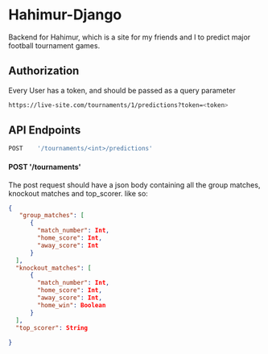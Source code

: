 # Hahimur-Django
Backend for Hahimur, which is a site for my friends and I to predict
major football tournament games.

## Authorization
Every User has a token, and should be passed as a query parameter
```bash
https://live-site.com/tournaments/1/predictions?token=<token>
```

## API Endpoints
```bash
POST    '/tournaments/<int>/predictions'
```


#### POST '/tournaments'
The post request should have a json body containing all the group matches, 
knockout matches and top_scorer.
like so:
```json
{
   "group_matches": [
      { 
        "match_number": Int, 
        "home_score": Int, 
        "away_score": Int
      }
  ],
  "knockout_matches": [
      { 
        "match_number": Int, 
        "home_score": Int, 
        "away_score": Int,
        "home_win": Boolean
      }
  ],
  "top_scorer": String
 
}
```